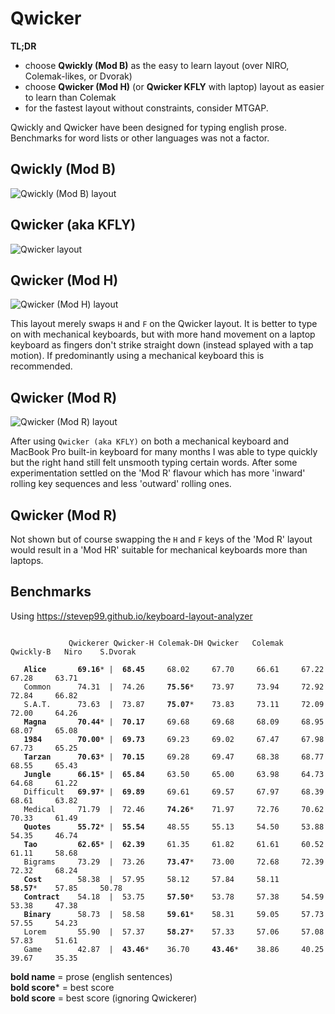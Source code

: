 # Qwicker

**TL;DR**
- choose **Qwickly (Mod B)** as the easy to learn layout (over NIRO, Colemak-likes, or Dvorak)
- choose **Qwicker (Mod H)** (or **Qwicker KFLY** with laptop) layout as easier to learn than Colemak
- for the fastest layout without constraints, consider MTGAP.

Qwickly and Qwicker have been designed for typing english prose. Benchmarks for word lists or other languages was not a factor.

## Qwickly (Mod B)
![Qwickly (Mod B) layout](https://github.com/qwickly-org/Qwicker/blob/master/Qwickly-Mod-B.png)

## Qwicker (aka KFLY)
![Qwicker layout](https://github.com/qwickly-org/Qwicker/blob/master/Qwicker.png)

## Qwicker (Mod H)
![Qwicker (Mod H) layout](https://github.com/qwickly-org/Qwicker/blob/master/Qwicker-Mod-H.png)

This layout merely swaps `H` and `F` on the Qwicker layout. It is better to type on with mechanical keyboards, but with more hand movement on a laptop keyboard as fingers don't strike straight down (instead splayed with a tap motion). If predominantly using a mechanical keyboard this is recommended.

## Qwicker (Mod R)
![Qwicker (Mod R) layout](https://github.com/qwickly-org/Qwicker/blob/master/Qwicker-Mod-R.png)

After using `Qwicker (aka KFLY)` on both a mechanical keyboard and MacBook Pro built-in keyboard for many months I was able to type quickly but the right hand still felt unsmooth typing certain words. After some experimentation settled on the 'Mod R' flavour which has more 'inward' rolling key sequences and less 'outward' rolling ones.

## Qwicker (Mod R)

Not shown but of course swapping the `H` and `F` keys of the 'Mod R' layout would result in a 'Mod HR' suitable for mechanical keyboards more than laptops.

## Benchmarks

Using https://stevep99.github.io/keyboard-layout-analyzer

<pre><code>
             Qwickerer Qwicker-H Colemak-DH Qwicker   Colemak  Qwickly-B   Niro    S.Dvorak

   <b>Alice</b>       <b>69.16</b>* |  <b>68.45</b>     68.02     67.70     66.61     67.22     67.28     63.71
   Common      74.31  |  74.26     <b>75.56</b>*    73.97     73.94     72.92     72.84     66.82
   S.A.T.      73.63  |  73.87     <b>75.07</b>*    73.83     73.11     72.09     72.00     64.26
   <b>Magna</b>       <b>70.44</b>* |  <b>70.17</b>     69.68     69.68     68.09     68.95     68.07     65.08
   <b>1984</b>        <b>70.00</b>* |  <b>69.73</b>     69.23     69.02     67.47     67.98     67.73     65.25
   <b>Tarzan</b>      <b>70.63</b>* |  <b>70.15</b>     69.28     69.47     68.38     68.77     68.55     65.43
   <b>Jungle</b>      <b>66.15</b>* |  <b>65.84</b>     63.50     65.00     63.98     64.73     64.68     61.22
   Difficult   <b>69.97</b>* |  <b>69.89</b>     69.61     69.57     67.97     68.39     68.61     63.82
   Medical     71.79  |  72.46     <b>74.26</b>*    71.97     72.76     70.62     70.33     61.49
   <b>Quotes</b>      <b>55.72</b>* |  <b>55.54</b>     48.55     55.13     54.50     53.88     54.35     46.74
   <b>Tao</b>         <b>62.65</b>* |  <b>62.39</b>     61.35     61.82     61.61     60.52     61.11     58.68
   Bigrams     73.29  |  73.26     <b>73.47</b>*    73.00     72.68     72.39     72.32     68.24
   <b>Cost</b>        58.38  |  57.95     58.12     57.84     58.11     <b>58.57</b>*    57.85     50.78
   <b>Contract</b>    54.18  |  53.75     <b>57.50</b>*    53.78     57.38     54.59     53.38     47.38
   <b>Binary</b>      58.73  |  58.58     <b>59.61</b>*    58.31     59.05     57.73     57.55     54.23
   Lorem       55.90  |  57.37     <b>58.27</b>*    57.33     57.06     57.08     57.83     51.61
   Game        42.87  |  <b>43.46</b>*    36.70     <b>43.46</b>*    38.86     40.25     39.67     35.35
</code></pre>
<b>bold name</b> = prose (english sentences)<br/>
<b>bold score</b>* = best score<br/>
<b>bold score</b> = best score (ignoring Qwickerer)<br/>
